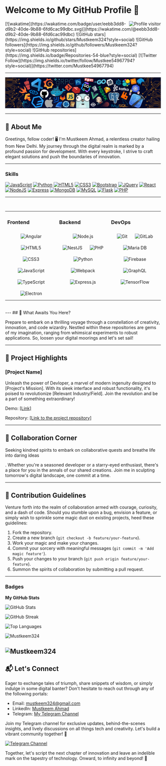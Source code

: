 # Welcome to My GitHub Profile 🌟

<a href="https://komarev.com/ghpvc/?username=Mustkeem324">
  <img align="right" src="https://komarev.com/ghpvc/?username=Mustkeem324&label=Visitors&color=0e75b6&style=flat" alt="Profile visitor" />
</a>
[![wakatime](https://wakatime.com/badge/user/eebb3dd8-d9b2-40de-9b88-6fd6cac99dbc.svg)](https://wakatime.com/@eebb3dd8-d9b2-40de-9b88-6fd6cac99dbc)
![GitHub stars](https://img.shields.io/github/stars/Mustkeem324?style=social)
![GitHub followers](https://img.shields.io/github/followers/Mustkeem324?style=social)
![GitHub repositories](https://img.shields.io/badge/Repositories-54-blue?style=social)
[![Twitter Follow](https://img.shields.io/twitter/follow/Mustkee54967794?style=social)](https://twitter.com/Mustkee54967794)

---

<p align="center"><img src="https://github.com/Mustkeem324/Mustkeem324/blob/main/header_.png">

---

## 🎨 About Me

Greetings, fellow coder! 🖥️ I'm Mustkeem Ahmad, a relentless creator hailing from New Delhi. My journey through the digital realm is marked by a profound passion for development. With every keystroke, I strive to craft elegant solutions and push the boundaries of innovation.

---

### Skills

<p align="left">
  <a href="https://developer.mozilla.org/en-US/docs/Web/JavaScript" target="_blank" rel="noreferrer"><img src="https://raw.githubusercontent.com/danielcranney/readme-generator/main/public/icons/skills/javascript-colored.svg" width="36" height="36" alt="JavaScript" /></a>
  <a href="https://www.python.org/" target="_blank" rel="noreferrer"><img src="https://raw.githubusercontent.com/danielcranney/readme-generator/main/public/icons/skills/python-colored.svg" width="36" height="36" alt="Python" /></a>
  <a href="https://developer.mozilla.org/en-US/docs/Glossary/HTML5" target="_blank" rel="noreferrer"><img src="https://raw.githubusercontent.com/danielcranney/readme-generator/main/public/icons/skills/html5-colored.svg" width="36" height="36" alt="HTML5" /></a>
  <a href="https://www.w3.org/TR/CSS/#css" target="_blank" rel="noreferrer"><img src="https://raw.githubusercontent.com/danielcranney/readme-generator/main/public/icons/skills/css3-colored.svg" width="36" height="36" alt="CSS3" /></a>
  <a href="https://getbootstrap.com/" target="_blank" rel="noreferrer"><img src="https://raw.githubusercontent.com/danielcranney/readme-generator/main/public/icons/skills/bootstrap-colored.svg" width="36" height="36" alt="Bootstrap" /></a>
  <a href="https://jquery.com/" target="_blank" rel="noreferrer"><img src="https://raw.githubusercontent.com/danielcranney/readme-generator/main/public/icons/skills/jquery-colored.svg" width="36" height="36" alt="JQuery" /></a>
  <a href="https://reactjs.org/" target="_blank" rel="noreferrer"><img src="https://raw.githubusercontent.com/danielcranney/readme-generator/main/public/icons/skills/react-colored.svg" width="36" height="36" alt="React" /></a>
  <a href="https://nodejs.org/en/" target="_blank" rel="noreferrer"><img src="https://raw.githubusercontent.com/danielcranney/readme-generator/main/public/icons/skills/nodejs-colored.svg" width="36" height="36" alt="NodeJS" /></a>
  <a href="https://expressjs.com/" target="_blank" rel="noreferrer"><img src="https://raw.githubusercontent.com/danielcranney/readme-generator/main/public/icons/skills/express-colored.svg" width="36" height="36" alt="Express" /></a>
  <a href="https://www.mongodb.com/" target="_blank" rel="noreferrer"><img src="https://raw.githubusercontent.com/danielcranney/readme-generator/main/public/icons/skills/mongodb-colored.svg" width="36" height="36" alt="MongoDB" /></a>
  <a href="https://www.mysql.com/" target="_blank" rel="noreferrer"><img src="https://raw.githubusercontent.com/danielcranney/readme-generator/main/public/icons/skills/mysql-colored.svg" width="36" height="36" alt="MySQL" /></a>
  <a href="https://flask.palletsprojects.com/en/2.0.x/" target="_blank" rel="noreferrer"><img src="https://raw.githubusercontent.com/danielcranney/readme-generator/main/public/icons/skills/flask-colored.svg" width="36" height="36" alt="Flask" /></a>
    <a href="https://www.php.net/" target="_blank" rel="noreferrer"><img src="https://raw.githubusercontent.com/danielcranney/readme-generator/main/public/icons/skills/php-colored.svg" width="36" height="36" alt="PHP" /></a>
</p>

---
<br/>  

<table><tr><td valign="top" width="33%">



### Frontend  
<div align="center">  
<img style="margin: 10px" src="https://profilinator.rishav.dev/skills-assets/angularjs-original.svg" alt="Angular" height="50" />  
<img style="margin: 10px" src="https://profilinator.rishav.dev/skills-assets/html5-original-wordmark.svg" alt="HTML5" height="50" />  
<img style="margin: 10px" src="https://profilinator.rishav.dev/skills-assets/css3-original-wordmark.svg" alt="CSS3" height="50" />  
<img style="margin: 10px" src="https://profilinator.rishav.dev/skills-assets/javascript-original.svg" alt="JavaScript" height="50" />  
<img style="margin: 10px" src="https://profilinator.rishav.dev/skills-assets/typescript-original.svg" alt="TypeScript" height="50" />  
<img style="margin: 10px" src="https://profilinator.rishav.dev/skills-assets/electron-original.svg" alt="Electron" height="50" />  
</div>

</td><td valign="top" width="33%">



### Backend  
<div align="center">  
<img style="margin: 10px" src="https://profilinator.rishav.dev/skills-assets/nodejs-original-wordmark.svg" alt="Node.js" height="50" />  
<img style="margin: 10px" src="https://profilinator.rishav.dev/skills-assets/nestjs.svg" alt="NestJS" height="50" />  
<img style="margin: 10px" src="https://profilinator.rishav.dev/skills-assets/php-original.svg" alt="PHP" height="50" />  
<img style="margin: 10px" src="https://profilinator.rishav.dev/skills-assets/python-original.svg" alt="Python" height="50" />  
<img style="margin: 10px" src="https://profilinator.rishav.dev/skills-assets/webpack-original.svg" alt="Webpack" height="50" />  
<img style="margin: 10px" src="https://profilinator.rishav.dev/skills-assets/express-original-wordmark.svg" alt="Express.js" height="50" />  
</div>

</td><td valign="top" width="33%">



### DevOps  
<div align="center">  
<img style="margin: 10px" src="https://profilinator.rishav.dev/skills-assets/git-scm-icon.svg" alt="Git" height="50" />  
<img style="margin: 10px" src="https://profilinator.rishav.dev/skills-assets/gitlab.svg" alt="GitLab" height="50" />  
<img style="margin: 10px" src="https://profilinator.rishav.dev/skills-assets/mariadb.png" alt="Maria DB" height="50" />  
<img style="margin: 10px" src="https://profilinator.rishav.dev/skills-assets/firebase.png" alt="Firebase" height="50" />  
<img style="margin: 10px" src="https://profilinator.rishav.dev/skills-assets/graphql.png" alt="GraphQL" height="50" />  
<img style="margin: 10px" src="https://profilinator.rishav.dev/skills-assets/tensorflow-icon.svg" alt="TensorFlow" height="50" />  
</div>

</td></tr></table>  

<br/>
---
## 🚀 What Awaits You Here?

Prepare to embark on a thrilling voyage through a constellation of creativity, innovation, and code wizardry. Nestled within these repositories are gems of my imagination, ranging from whimsical experiments to robust applications. So, loosen your digital moorings and let's set sail!

---

## 🌟 Project Highlights

### [Project Name]

Unleash the power of Devloper, a marvel of modern ingenuity designed to [Project's Mission]. With its sleek interface and robust functionality, it's poised to revolutionize [Relevant Industry/Field]. Join the revolution and be a part of something extraordinary!

Demo: [[Link]](https://github.com/Mustkeem324)

Repository: [[Link to the project repository]](https://github.com/Mustkeem324)

---

## 🤝 Collaboration Corner

Seeking kindred spirits to embark on collaborative quests and breathe life into daring ideas

. Whether you're a seasoned developer or a starry-eyed enthusiast, there's a place for you in the annals of our shared creations. Join me in sculpting tomorrow's digital landscape, one commit at a time.

---

## 📝 Contribution Guidelines

Venture forth into the realm of collaboration armed with courage, curiosity, and a dash of code. Should you stumble upon a bug, envision a feature, or simply wish to sprinkle some magic dust on existing projects, heed these guidelines:

1. Fork the repository.
2. Create a new branch (`git checkout -b feature/your-feature`).
3. Work your magic and make your changes.
4. Commit your sorcery with meaningful messages (`git commit -m 'Add magic feature'`).
5. Push your changes to your branch (`git push origin feature/your-feature`).
6. Summon the spirits of collaboration by submitting a pull request.

---

### Badges

**My GitHub Stats**

![GitHub Stats](https://github-readme-stats.vercel.app/api?username=mustkeem324&show_icons=true&hide=stars,&count_private=true&title_color=0891b2&text_color=ffffff&icon_color=0891b2&bg_color=000000&hide_border=true&show_icons=true)

![GitHub Streak](https://github-readme-streak-stats.herokuapp.com/?user=Mustkeem324&stroke=ffffff&background=000000&ring=0891b2&fire=0891b2&currStreakNum=ffffff&currStreakLabel=0891b2&sideNums=ffffff&sideLabels=ffffff&dates=ffffff&hide_border=true)

![Top Languages](https://github-readme-stats.vercel.app/api/top-langs/?username=Mustkeem324&langs_count=10&title_color=0891b2&text_color=ffffff&icon_color=0891b2&bg_color=000000&hide_border=true&locale=en&custom_title=Top%20%Languages)

![Mustkeem324](https://github-readme-streak-stats.herokuapp.com/?user=Mustkeem324&theme=dark&hide_border=false)<br/>

![Mustkeem324](http://github-profile-summary-cards.vercel.app/api/cards/profile-details?username=Mustkeem324&theme=ayu_mirage)
---

## 📬 Let's Connect

Eager to exchange tales of triumph, share snippets of wisdom, or simply indulge in some digital banter? Don't hesitate to reach out through any of the following portals:

- Email: mustkeem324@gmail.com
- LinkedIn: [Mustkeem Ahmad](https://www.linkedin.com/in/mustkeem-ahmad-6531a9160/)
- Telegram: [My Telegram Channel](https://t.me/cheggnx)

Join my Telegram channel for exclusive updates, behind-the-scenes insights, and lively discussions on all things tech and creativity. Let's build a vibrant community together! 🚀

[![Telegram Channel](https://sonusmac.files.wordpress.com/2019/09/join-us-in-telegram-1-360x140.jpg)](https://t.me/cheggnx)

Together, let's script the next chapter of innovation and leave an indelible mark on the tapestry of technology. Onward, to infinity and beyond! 🚀


